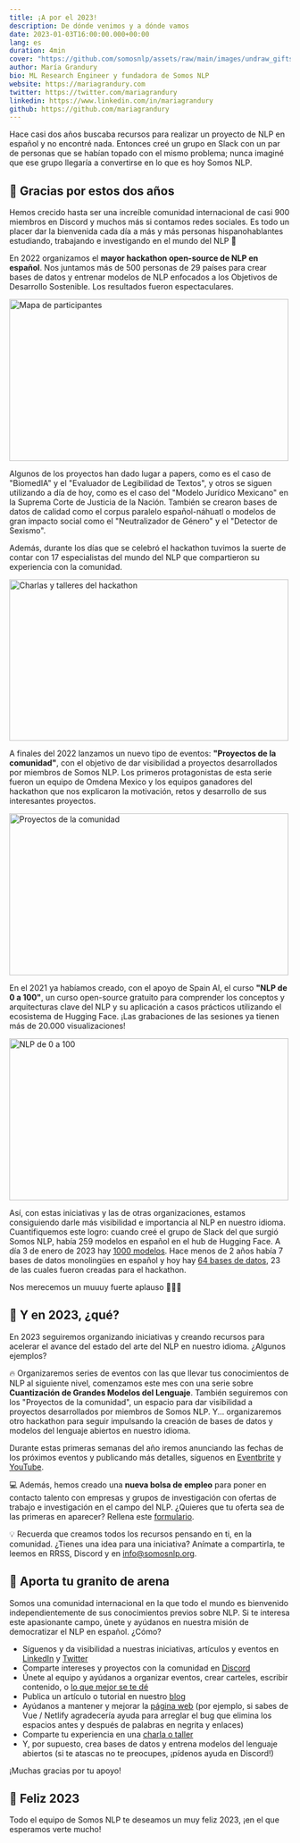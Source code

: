 ```yaml
---
title: ¡A por el 2023!
description: De dónde venimos y a dónde vamos
date: 2023-01-03T16:00:00.000+00:00
lang: es
duration: 4min
cover: "https://github.com/somosnlp/assets/raw/main/images/undraw_gifts_re_97j6.svg"
author: María Grandury
bio: ML Research Engineer y fundadora de Somos NLP
website: https://mariagrandury.com
twitter: https://twitter.com/mariagrandury
linkedin: https://www.linkedin.com/in/mariagrandury
github: https://github.com/mariagrandury
---
```


Hace casi dos años buscaba recursos para realizar un proyecto de NLP en español y no encontré nada. Entonces creé un grupo en Slack con un par de personas que se habían topado con el mismo problema; nunca imaginé que ese grupo llegaría a convertirse en lo que es hoy Somos NLP. 

## 👏 Gracias por estos dos años

Hemos crecido hasta ser una increíble comunidad internacional de casi 900 miembros en Discord y muchos más si contamos redes sociales. Es todo un placer dar la bienvenida cada día a más y más personas hispanohablantes estudiando, trabajando e investigando en el mundo del NLP 🤩

En 2022 organizamos el **mayor hackathon open-source de NLP en español**. Nos juntamos más de 500 personas de 29 países para crear bases de datos y entrenar modelos de NLP enfocados a los Objetivos de Desarrollo Sostenible. Los resultados fueron espectaculares.

<div class="flex justify-center">
    <img src="https://somosnlp.github.io/assets/images/asistentes_hackathon_mapa.png" alt="Mapa de participantes" width="500" height="289.71"/>
</div>

Algunos de los proyectos han dado lugar a papers, como es el caso de "BiomedIA" y el "Evaluador de Legibilidad de Textos", y otros se siguen utilizando a día de hoy, como es el caso del "Modelo Jurídico Mexicano" en la Suprema Corte de Justicia de la Nación. También se crearon bases de datos de calidad como el corpus paralelo español-náhuatl o modelos de gran impacto social como el "Neutralizador de Género" y el "Detector de Sexismo".

Además, durante los días que se celebró el hackathon tuvimos la suerte de contar con 17 especialistas del mundo del NLP que compartieron su experiencia con la comunidad.

<div class="flex justify-center">
    <a href="https://www.youtube.com/@somosnlp" target="_blank">
        <img src="https://somosnlp.github.io/assets/images/hackathon_eventos.gif" alt="Charlas y talleres del hackathon" width="500" height="289.71"  />
    </a>
</div>

A finales del 2022 lanzamos un nuevo tipo de eventos: **"Proyectos de la comunidad"**, con el objetivo de dar visibilidad a proyectos desarrollados por miembros de Somos NLP. Los primeros protagonistas de esta serie fueron un equipo de Omdena Mexico y los equipos ganadores del hackathon que nos explicaron la motivación, retos y desarrollo de sus interesantes proyectos.

<div class="flex justify-center">
    <a href="https://www.eventbrite.com/o/somos-nlp-42049489323#collections" target="_blank">
        <img src="https://somosnlp.github.io/assets/images/eventos/2212XX_proyectos_ganadores_hackathon_lista.jpg" alt="Proyectos de la comunidad" width="500" height="289.71"  />
    </a>
</div>

En el 2021 ya habíamos creado, con el apoyo de Spain AI, el curso **"NLP de 0 a 100"**, un curso open-source gratuito para comprender los conceptos y arquitecturas clave del NLP y su aplicación a casos prácticos utilizando el ecosistema de Hugging Face. ¡Las grabaciones de las sesiones ya tienen más de 20.000 visualizaciones!

<div class="flex justify-center">
    <a href="https://somosnlp.org/nlp-de-cero-a-cien" target="_blank">
        <img src="https://somosnlp.github.io/assets/images/nlp_de_cero_a_cien.jpeg" alt="NLP de 0 a 100" width="500" height="289.71" />
    </a>
</div>

Así, con estas iniciativas y las de otras organizaciones, estamos consiguiendo darle más visibilidad e importancia al NLP en nuestro idioma. Cuantifiquemos este logro: cuando creé el grupo de Slack del que surgió Somos NLP, había 259 modelos en español en el hub de Hugging Face. A día 3 de enero de 2023 hay [1000 modelos](https://huggingface.co/models?language=es). Hace menos de 2 años había 7 bases de datos monolingües en español y hoy hay [64 bases de datos](https://huggingface.co/datasets?language=language:es&multilinguality=multilinguality:monolingual), 23 de las cuales fueron creadas para el hackathon.

Nos merecemos un muuuy fuerte aplauso 👏👏👏

## 🚀 Y en 2023, ¿qué?

En 2023 seguiremos organizando iniciativas y creando recursos para acelerar el avance del estado del arte del NLP en nuestro idioma. ¿Algunos ejemplos?

🔥 Organizaremos series de eventos con las que llevar tus conocimientos de NLP al siguiente nivel, comenzamos este mes con una serie sobre **Cuantización de Grandes Modelos del Lenguaje**.
También seguiremos con los "Proyectos de la comunidad", un espacio para dar visibilidad a proyectos desarrollados por miembros de Somos NLP.
Y... organizaremos otro hackathon para seguir impulsando la creación de bases de datos y modelos del lenguaje abiertos en nuestro idioma.

Durante estas primeras semanas del año iremos anunciando las fechas de los próximos eventos y publicando más detalles, síguenos en [Eventbrite]( https://somosnlp.eventbrite.com) y [YouTube](https://www.youtube.com/c/somosnlp?sub_confirmation=1).

💻 Además, hemos creado una **nueva bolsa de empleo** para poner en contacto talento con empresas y grupos de investigación con ofertas de trabajo e investigación en el campo del NLP. ¿Quieres que tu oferta sea de las primeras en aparecer? Rellena este [formulario](https://forms.gle/vHU2wQs3bQuv1HzJ6).

💡 Recuerda que creamos todos los recursos pensando en ti, en la comunidad. ¿Tienes una idea para una iniciativa? Anímate a compartirla, te leemos en RRSS, Discord y en info@somosnlp.org. 

## 🙌 Aporta tu granito de arena

Somos una comunidad internacional en la que todo el mundo es bienvenido independientemente de sus conocimientos previos sobre NLP. Si te interesa este apasionante campo, únete y ayúdanos en nuestra misión de democratizar el NLP en español. ¿Cómo?

- Síguenos y da visibilidad a nuestras iniciativas, artículos y eventos en [LinkedIn](https://www.linkedin.com/company/somosnlp) y [Twitter](https://twitter.com/somosnlp_)
- Comparte intereses y proyectos con la comunidad en [Discord](https://discord.com/invite/my8w7JUxZR)
- Únete al equipo y ayúdanos a organizar eventos, crear carteles, escribir contenido, o [lo que mejor se te dé](mailto:info@somosnlp.org)
- Publica un artículo o tutorial en nuestro [blog](https://github.com/somosnlp/somosnlp.org/blob/main/CONTRIBUTING.md#-publicar-un-art%C3%ADculo-en-el-blog)
- Ayúdanos a mantener y mejorar la [página web](https://github.com/somosnlp/somosnlp.org/blob/main/CONTRIBUTING.md#-contribuir-al-desarrollo-de-la-p%C3%A1gina-web) (por ejemplo, si sabes de Vue / Netlify agradecería ayuda para arreglar el bug que elimina los espacios antes y después de palabras en negrita y enlaces)
- Comparte tu experiencia en una [charla o taller](https://kq8ietkql1m.typeform.com/to/BYH9KG3f)
- Y, por supuesto, crea bases de datos y entrena modelos del lenguaje abiertos (si te atascas no te preocupes, ¡pídenos ayuda en Discord!)

¡Muchas gracias por tu apoyo!

## 🤗 Feliz 2023

Todo el equipo de Somos NLP te deseamos un muy feliz 2023, ¡en el que esperamos verte mucho! 
